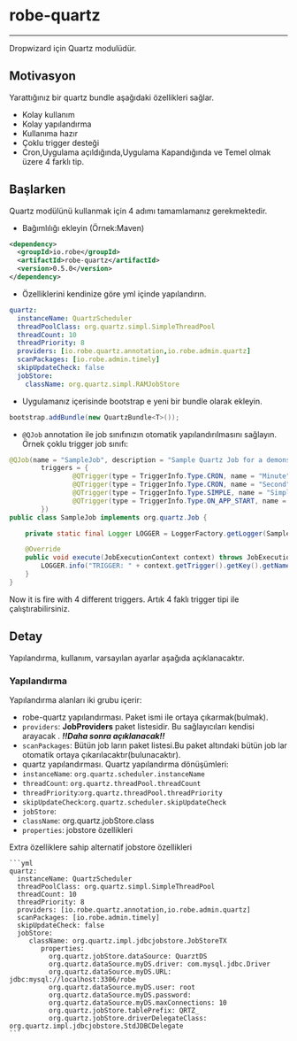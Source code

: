 # robe-quartz
---
Dropwizard için Quartz modulüdür.

## Motivasyon
Yarattığınız bir quartz bundle aşağıdaki özellikleri sağlar.
 
* Kolay kullanım
* Kolay yapılandırma 
* Kullanıma hazır
* Çoklu trigger desteği
* Cron,Uygulama açıldığında,Uygulama Kapandığında ve Temel olmak üzere 4 farklı tip.

## Başlarken 
Quartz modülünü kullanmak için 4 adımı tamamlamanız gerekmektedir.

* Bağımlılığı ekleyin (Örnek:Maven)

```xml
<dependency>
  <groupId>io.robe</groupId>
  <artifactId>robe-quartz</artifactId>
  <version>0.5.0</version>
</dependency>
```

* Özelliklerini kendinize göre yml içinde yapılandırın.

```yml
quartz:
  instanceName: QuartzScheduler
  threadPoolClass: org.quartz.simpl.SimpleThreadPool
  threadCount: 10
  threadPriority: 8
  providers: [io.robe.quartz.annotation,io.robe.admin.quartz]
  scanPackages: [io.robe.admin.timely]
  skipUpdateCheck: false
  jobStore:
    className: org.quartz.simpl.RAMJobStore
   ```
   
* Uygulamanız içerisinde bootstrap e yeni bir bundle olarak ekleyin.

```java
bootstrap.addBundle(new QuartzBundle<T>());
```

* `@QJob` annotation ile job sınıfınızın otomatik yapılandırılmasını sağlayın. Örnek çoklu trigger job sınıfı:

```java
@QJob(name = "SampleJob", description = "Sample Quartz Job for a demonstration.",
        triggers = {
                @QTrigger(type = TriggerInfo.Type.CRON, name = "Minute", group = "TEST", cron = "1 * * * * ?"),
                @QTrigger(type = TriggerInfo.Type.CRON, name = "Second", group = "TEST", cron = "* * * * * ?", startTime= 1418805997000L),
                @QTrigger(type = TriggerInfo.Type.SIMPLE, name = "Simple", group = "TEST", repeatCount = 5, repeatInterval = 2000),
                @QTrigger(type = TriggerInfo.Type.ON_APP_START, name = "AppStart", group = "TEST")
        })
public class SampleJob implements org.quartz.Job {

    private static final Logger LOGGER = LoggerFactory.getLogger(SampleJob.class);

    @Override
    public void execute(JobExecutionContext context) throws JobExecutionException {
        LOGGER.info("TRIGGER: " + context.getTrigger().getKey().getName() + " This is a Quartz Job   Next fire time : " + context.getNextFireTime());
    }
}
```
Now it is fire with 4 different triggers.
Artık 4 faklı trigger tipi ile çalıştırabilirsiniz.

## Detay
Yapılandırma, kullanım, varsayılan ayarlar aşağıda açıklanacaktır.
### Yapılandırma
Yapılandırma alanları iki grubu içerir:
 
* robe-quartz yapılandırması. Paket ismi ile ortaya çıkarmak(bulmak).
 * `providers`: **JobProviders** paket listesidir. Bu sağlayıcıları kendisi arayacak . *__!!Daha sonra açıklanacak!!__*
 * `scanPackages`: Bütün job ların paket listesi.Bu paket altındaki bütün job lar otomatik ortaya çıkarılacaktır(bulunacaktır).
* quartz yapılandırması. Quartz yapılandırma dönüşümleri:
 * `instanceName`: `org.quartz.scheduler.instanceName`
 * `threadCount`: `org.quartz.threadPool.threadCount`
 * `threadPriority`:`org.quartz.threadPool.threadPriority`
 * `skipUpdateCheck`:`org.quartz.scheduler.skipUpdateCheck`
 * `jobStore`:
 * `className`: org.quartz.jobStore.class 
 * `properties`: jobstore özellikleri

Extra özelliklere sahip alternatif jobstore özellikleri
 
         
	```yml
	quartz:
	  instanceName: QuartzScheduler
	  threadPoolClass: org.quartz.simpl.SimpleThreadPool
	  threadCount: 10
	  threadPriority: 8
	  providers: [io.robe.quartz.annotation,io.robe.admin.quartz]
	  scanPackages: [io.robe.admin.timely]
	  skipUpdateCheck: false
	  jobStore:
		 className: org.quartz.impl.jdbcjobstore.JobStoreTX
		    properties:
		      org.quartz.jobStore.dataSource: QuarztDS
		      org.quartz.dataSource.myDS.driver: com.mysql.jdbc.Driver
		      org.quartz.dataSource.myDS.URL: jdbc:mysql://localhost:3306/robe
		      org.quartz.dataSource.myDS.user: root
		      org.quartz.dataSource.myDS.password:
		      org.quartz.dataSource.myDS.maxConnections: 10
		      org.quartz.jobStore.tablePrefix: QRTZ_
		      org.quartz.jobStore.driverDelegateClass: org.quartz.impl.jdbcjobstore.StdJDBCDelegate
	```
